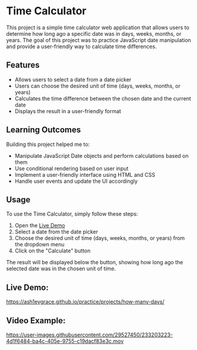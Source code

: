# Time Calculator

This project is a simple time calculator web application that allows users to determine how long ago a specific date was in days, weeks, months, or years. The goal of this project was to practice JavaScript date manipulation and provide a user-friendly way to calculate time differences.

## Features
- Allows users to select a date from a date picker
- Users can choose the desired unit of time (days, weeks, months, or years)
- Calculates the time difference between the chosen date and the current date
- Displays the result in a user-friendly format


## Learning Outcomes
Building this project helped me to:

- Manipulate JavaScript Date objects and perform calculations based on them
- Use conditional rendering based on user input
- Implement a user-friendly interface using HTML and CSS
- Handle user events and update the UI accordingly

## Usage
To use the Time Calculator, simply follow these steps:

1. Open the [Live Demo](https://ash1eygrace.github.io/practice/projects/how-many-days/)
2. Select a date from the date picker
3. Choose the desired unit of time (days, weeks, months, or years) from the dropdown menu
4. Click on the "Calculate" button

The result will be displayed below the button, showing how long ago the selected date was in the chosen unit of time.

## Live Demo: 

https://ash1eygrace.github.io/practice/projects/how-many-days/

## Video Example: 

https://user-images.githubusercontent.com/29527450/233203223-4d1f6484-ba4c-405e-9755-c19dacf83e3c.mov
